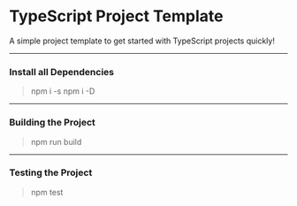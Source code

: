 # TypeScript Project Template
A simple project template to get started with TypeScript projects quickly!

------
### Install all Dependencies 
> npm i -s 
> npm i -D 

------
### Building the Project
> npm run build

------
### Testing the Project
> npm test

